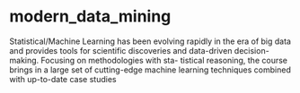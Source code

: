 # modern_data_mining
Statistical/Machine Learning has been evolving rapidly in the era of big data and provides tools for scientific discoveries and data-driven decision-making. Focusing on methodologies with sta- tistical reasoning, the course brings in a large set of cutting-edge machine learning techniques combined with up-to-date case studies
